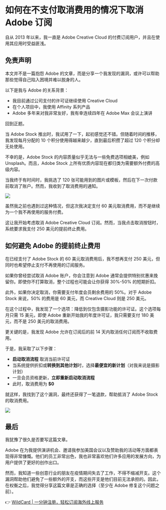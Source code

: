 # 如何在不支付取消费用的情况下取消 Adobe 订阅

自从 2013 年以来，我一直是 Adobe Creative Cloud 的付费订阅用户，并且在使用其应用时受益匪浅。

## 免责声明

本文并不是一篇抱怨 Adobe 的文章，而是分享一个我发现的漏洞，或许可以帮助那些觉得自己陷入困境并难以脱身的人。

以下是我与 Adobe 的关系背景：
- 我目前通过公司支付的许可证继续使用 Creative Cloud
- 在个人项目中，我使用 Affinity 系列产品
- Adobe 多年来对我非常友好，我有幸连续四年在 Adobe Max 会议上演讲

回到正题。

当 Adobe Stock 推出时，我试用了一下，起初感觉还不错。但随着时间的推移，我发现每月分配的 10 个积分使用得越来越少，直到最后积攒了超过 120 个积分却无处使用。

不幸的是，Adobe Stock 的内容质量似乎无法与一些免费选项相媲美，例如 Unsplash。而且，Adobe Stock 上所有优质内容现在都归类为需要额外付费的高级内容。

当我终于有时间时，我挑选了 120 张可能用到的图片或模板，然后在下一次付款前取消了账户。然而，我收到了取消费用的通知。

![](https://bbtdd.com/img/35378212822.webp)

虽然我之前也遇到过这种情况，但这次我决定支付 60 美元取消费用，而不是继续为一个我不再使用的服务付费。

这让我开始考虑取消 Adobe Creative Cloud 订阅。然而，当我点击取消按钮时，系统要求我支付 250 美元的提前终止费用。

## 如何避免 Adobe 的提前终止费用

在已经支付了 Adobe Stock 的 60 美元取消费用后，我不想再支付 250 美元，但同时也希望停止支付不再使用的订阅服务。

如果你曾经尝试取消 Adobe 账户，你会注意到 Adobe 通常会提供特别优惠来挽留你。即使你不打算取消，整个过程也可能会让你获得 30%-50% 的短期折扣。

此外，如果你决定取消，你需要支付年度会员剩余费用的 50%。对于 Adobe Stock 来说，50% 的费用是 60 美元，而 Creative Cloud 则是 250 美元。

在这个过程中，我发现了一个选项：降低到仅包含摄影功能的许可证。这个选项每月只需 15 美元，即使 Adobe 重新开始我的年度许可证，我只需要支付 180 美元，而不是 250 美元的取消费用。

更关键的是，我发现 Adobe 允许在订阅后的前 14 天内取消任何订阅而不收取费用。

于是，我采取了以下步骤：
- **启动取消流程** 取消当前许可证
- 当系统提供折扣或**转换到其他计划**时，选择**最便宜的新计划**（对我来说是摄影计划）
- 一旦会员资格更新，**立即重新启动取消流程**
- 此时，取消费用为 **$0**

就这样，我找到了这个漏洞，最终还获得了一笔退款，帮助抵消了 Adobe Stock 的取消费用。

![](https://bbtdd.com/img/52212724309948.webp)

## 最后

我犹豫了很久是否要写这篇文章。

Adobe 在为我提供演讲机会、邀请我参加美国会议以及赞助我的活动等方面都表现得非常慷慨。他们的员工非常出色，我也非常喜欢他们许多应用的发展方向，为用户提供了更好的创作出口。

然而，我知道一些创意行业的朋友在疫情期间失去了工作，不得不缩减开支。这个漏洞帮助他们避免了一些额外的开支，而这些开支是他们目前无法承担的。因此，在权衡之后，我觉得分享这篇文章是正确的选择（至少在 Adobe 修复这个问题之前）。

👉 [WildCard | 一分钟注册，轻松订阅海外线上服务](https://bbtdd.com/WildCard)